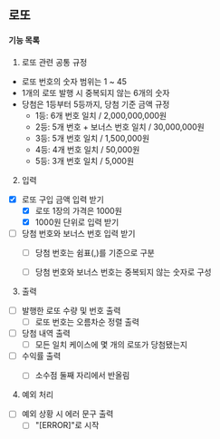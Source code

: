 ## 로또

#### 기능 목록

1. 로또 관련 공통 규정

- 로또 번호의 숫자 범위는 1 ~ 45
- 1개의 로또 발행 시 중복되지 않는 6개의 숫자
- 당첨은 1등부터 5등까지, 당첨 기준 금액 규정
    - 1등: 6개 번호 일치 / 2,000,000,000원
    - 2등: 5개 번호 + 보너스 번호 일치 / 30,000,000원
    - 3등: 5개 번호 일치 / 1,500,000원
    - 4등: 4개 번호 일치 / 50,000원
    - 5등: 3개 번호 일치 / 5,000원
  

2. 입력

- [x] 로또 구입 금액 입력 받기
    - [x] 로또 1장의 가격은 1000원
    - [x] 1000원 단위로 입력 받기 
- [ ] 당첨 번호와 보너스 번호 입력 받기 
    - [ ] 당첨 번호는 쉼표(,)를 기준으로 구분
    - [ ] 당첨 번호와 보너스 번호는 중복되지 않는 숫자로 구성
  

3. 출력
  
- [ ] 발행한 로또 수량 및 번호 출력
    - [ ] 로또 번호는 오름차순 정렬 출력
- [ ] 당첨 내역 출력
    - [ ] 모든 일치 케이스에 몇 개의 로또가 당첨됐는지
- [ ] 수익률 출력
    - [ ] 소수점 둘째 자리에서 반올림
  

4. 예외 처리

- [ ] 예외 상황 시 에러 문구 출력
    - [ ] "[ERROR]"로 시작
